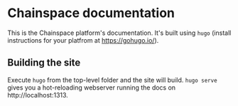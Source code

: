 # Chainspace documentation

This is the Chainspace platform's documentation. It's built using `hugo` (install instructions for your platfrom at https://gohugo.io/).

## Building the site

Execute `hugo` from the top-level folder and the site will build. `hugo serve` gives you a hot-reloading webserver running the docs on http://localhost:1313.
